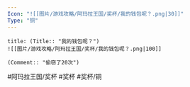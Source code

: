 ```yaml
---
Icon: "![[图片/游戏攻略/阿玛拉王国/奖杯/我的钱包呢？.png|30]]"
Type: "铜"
---
```

```ad-common-bronze-trophy
title: (Title:: "我的钱包呢？")
![[图片/游戏攻略/阿玛拉王国/奖杯/我的钱包呢？.png|100]]

(Comment:: "偷窃了20次")
```

#阿玛拉王国/奖杯 #奖杯 #奖杯/铜
